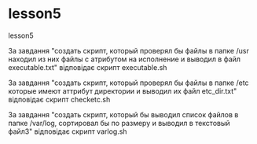 # lesson5
lesson5

За завдання "создать скрипт,  который проверял бы файлы в папке /usr находил из них файлы с атрибутом на исполнение и выводил в файл executable.txt" відповідає скрипт executable.sh


За завдання "создать скрипт,  который проверял бы файлы в папке /etc которые имеют аттрибут директории и выводил их файл etc_dir.txt" відповідає скрипт checketc.sh


За завдання "создать скрипт,  который бы выводил список файлов в папке /var/log, сортировал бы по размеру и выводил в текстовый файлЗ" відповідає скрипт varlog.sh 
